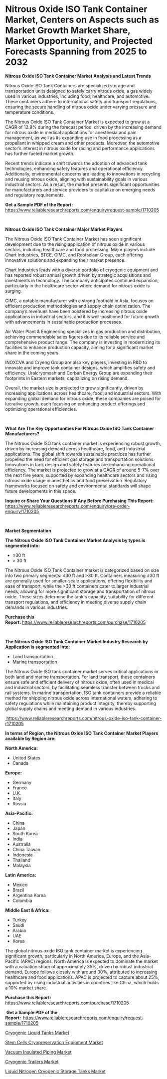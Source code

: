 <p><h1>Nitrous Oxide ISO Tank Container Market, Centers on Aspects such as Market Growth Market Share, Market Opportunity, and Projected Forecasts Spanning from 2025 to 2032</h1></p><p><strong>Nitrous Oxide ISO Tank Container Market Analysis and Latest Trends</strong></p>
<p><p>Nitrous Oxide ISO Tank Containers are specialized storage and transportation units designed to safely carry nitrous oxide, a gas widely used in various industries, including food, healthcare, and automotive. These containers adhere to international safety and transport regulations, ensuring the secure handling of nitrous oxide under varying pressure and temperature conditions. </p><p>The Nitrous Oxide ISO Tank Container Market is expected to grow at a CAGR of 12.9% during the forecast period, driven by the increasing demand for nitrous oxide in medical applications for anesthesia and pain management, as well as its expanding use in food processing as a propellant in whipped cream and other products. Moreover, the automotive sector’s interest in nitrous oxide for racing and performance applications has further fueled market growth. </p><p>Recent trends indicate a shift towards the adoption of advanced tank technologies, enhancing safety features and operational efficiency. Additionally, environmental concerns are leading to innovations in recycling and reusing nitrous oxide, aligning with sustainability goals in various industrial sectors. As a result, the market presents significant opportunities for manufacturers and service providers to capitalize on emerging needs and regulatory requirements.</p></p>
<p><strong>Get a Sample PDF of the Report:&nbsp;</strong> <a href="https://www.reliableresearchreports.com/enquiry/request-sample/1710205?utm_campaign=31&utm_medium=2&utm_source=Github&utm_content=ia&utm_term=10012025&utm_id=nitrous-oxide-iso-tank-container">https://www.reliableresearchreports.com/enquiry/request-sample/1710205</a></p>
<p>&nbsp;</p>
<p><strong>Nitrous Oxide ISO Tank Container Major Market Players</strong></p>
<p><p>The Nitrous Oxide ISO Tank Container Market has seen significant development due to the rising application of nitrous oxide in various sectors, including healthcare and food processing. Major players include Chart Industries, BTCE, CIMC, and Rootselaar Group, each offering innovative solutions and expanding their market presence.</p><p>Chart Industries leads with a diverse portfolio of cryogenic equipment and has reported robust annual growth driven by strategic acquisitions and investments in technology. The company anticipates continued expansion, particularly in the healthcare sector where demand for nitrous oxide is surging.</p><p>CIMC, a notable manufacturer with a strong foothold in Asia, focuses on efficient production methodologies and supply chain optimization. The company’s revenues have been bolstered by increasing nitrous oxide applications in industrial sectors, and it is well-positioned for future growth with advancements in sustainable production processes.</p><p>Air Water Plant & Engineering specializes in gas production and distribution, achieving commendable sales figures due to its reliable service and comprehensive product range. The company is investing in modernizing its facilities to enhance production capacity, aiming for a significant market share in the coming years.</p><p>INOXCVA and Cryeng Group are also key players, investing in R&D to innovate and improve tank container designs, which amplifies safety and efficiency. Uralcryomash and Corban Energy Group are expanding their footprints in Eastern markets, capitalizing on rising demand.</p><p>Overall, the market size is projected to grow significantly, driven by increasing applications across healthcare, food, and industrial sectors. With expanding global demand for nitrous oxide, these companies are poised for lucrative growth, each focusing on enhancing product offerings and optimizing operational efficiencies.</p></p>
<p>&nbsp;</p>
<p><strong>What Are The Key Opportunities For Nitrous Oxide ISO Tank Container Manufacturers?</strong></p>
<p><p>The Nitrous Oxide ISO tank container market is experiencing robust growth, driven by increasing demand across healthcare, food, and industrial applications. The global shift towards sustainable practices has further propelled the need for efficient gas storage and transportation solutions. Innovations in tank design and safety features are enhancing operational efficiency. The market is projected to grow at a CAGR of around 5-7% over the next five years, supported by expanding healthcare sectors and rising nitrous oxide usage in anesthetics and food preservation. Regulatory frameworks focused on safety and environmental standards will shape future developments in this space.</p></p>
<p><strong>Inquire or Share Your Questions If Any Before Purchasing This Report:</strong> <a href="https://www.reliableresearchreports.com/enquiry/pre-order-enquiry/1710205?utm_campaign=31&utm_medium=2&utm_source=Github&utm_content=ia&utm_term=10012025&utm_id=nitrous-oxide-iso-tank-container">https://www.reliableresearchreports.com/enquiry/pre-order-enquiry/1710205</a></p>
<p>&nbsp;</p>
<p><strong>Market Segmentation</strong></p>
<p><strong>The Nitrous Oxide ISO Tank Container Market Analysis by types is segmented into:</strong></p>
<p><ul><li>≤30 ft</li><li>> 30 ft</li></ul></p>
<p><p>The Nitrous Oxide ISO Tank Container market is categorized based on size into two primary segments: ≤30 ft and >30 ft. Containers measuring ≤30 ft are generally used for smaller-scale applications, offering flexibility and ease of transport, while the >30 ft containers cater to larger industrial needs, allowing for more significant storage and transportation of nitrous oxide. These sizes determine the tank's capacity, suitability for different transport regulations, and efficiency in meeting diverse supply chain demands in various industries.</p></p>
<p><strong>Purchase this Report:&nbsp;</strong><a href="https://www.reliableresearchreports.com/purchase/1710205?utm_campaign=31&utm_medium=2&utm_source=Github&utm_content=ia&utm_term=10012025&utm_id=nitrous-oxide-iso-tank-container">https://www.reliableresearchreports.com/purchase/1710205</a></p>
<p>&nbsp;</p>
<p><strong>The Nitrous Oxide ISO Tank Container Market Industry Research by Application is segmented into:</strong></p>
<p><ul><li>Land transportation</li><li>Marine transportation</li></ul></p>
<p><p>The Nitrous Oxide ISO tank container market serves critical applications in both land and marine transportation. For land transport, these containers ensure safe and efficient delivery of nitrous oxide, often used in medical and industrial sectors, by facilitating seamless transfer between trucks and rail systems. In marine transportation, ISO tank containers provide a reliable method for shipping nitrous oxide across international waters, adhering to safety regulations while maintaining product integrity, thereby supporting global supply chains and meeting demand in various industries.</p></p>
<p><a href="https://www.reliableresearchreports.com/nitrous-oxide-iso-tank-container-r1710205?utm_campaign=31&utm_medium=2&utm_source=Github&utm_content=ia&utm_term=10012025&utm_id=nitrous-oxide-iso-tank-container">&nbsp;https://www.reliableresearchreports.com/nitrous-oxide-iso-tank-container-r1710205</a></p>
<p><strong>In terms of Region, the Nitrous Oxide ISO Tank Container Market Players available by Region are:</strong></p>
<p>
    <p> <strong> North America: </strong>
        <ul>
            <li>United States</li>
            <li>Canada</li>
        </ul>
        </p> 
    <p> <strong> Europe: </strong>
        <ul>
            <li>Germany</li>
            <li>France</li>
            <li>U.K.</li>
            <li>Italy</li>
            <li>Russia</li>
        </ul>
        </p> 
    <p> <strong> Asia-Pacific: </strong>
        <ul>
            <li>China</li>
            <li>Japan</li>
            <li>South Korea</li>
            <li>India</li>
            <li>Australia</li>
            <li>China Taiwan</li>
            <li>Indonesia</li>
            <li>Thailand</li>
            <li>Malaysia</li>
        </ul>
        </p> 
    <p> <strong> Latin America: </strong>
        <ul>
            <li>Mexico</li>
            <li>Brazil</li>
            <li>Argentina Korea</li>
            <li>Colombia</li>
        </ul>
        </p> 
    <p> <strong> Middle East & Africa: </strong>
        <ul>
            <li>Turkey</li>
            <li>Saudi</li>
            <li>Arabia</li>
            <li>UAE</li>
            <li>Korea</li>
        </ul>
    </p>
    </p>
<p><p>The global nitrous oxide ISO tank container market is experiencing significant growth, particularly in North America, Europe, and the Asia-Pacific (APAC) regions. North America is expected to dominate the market with a valuation share of approximately 35%, driven by robust industrial demand. Europe follows closely with around 30%, attributed to increasing healthcare and food applications. APAC is projected to capture about 25%, supported by rising industrial activities in countries like China, which holds a 10% market share.</p></p>
<p><strong>Purchase this Report: </strong><a href="https://www.reliableresearchreports.com/purchase/1710205?utm_campaign=31&utm_medium=2&utm_source=Github&utm_content=ia&utm_term=10012025&utm_id=nitrous-oxide-iso-tank-container">https://www.reliableresearchreports.com/purchase/1710205</a></p>
<p>&nbsp;<strong>Get a Sample PDF of the Report:&nbsp;&nbsp;</strong><a href="https://www.reliableresearchreports.com/enquiry/request-sample/1710205?utm_campaign=31&utm_medium=2&utm_source=Github&utm_content=ia&utm_term=10012025&utm_id=nitrous-oxide-iso-tank-container">https://www.reliableresearchreports.com/enquiry/request-sample/1710205</a></p>
<p><strong></strong></p>
<p><p><a href="https://github.com/shondapmbau/Market-Research-Report-List-1/blob/main/cryogenic-liquid-tanks-market.md?utm_campaign=31&utm_medium=2&utm_source=Github&utm_content=ia&utm_term=10012025&utm_id=nitrous-oxide-iso-tank-container">Cryogenic Liquid Tanks Market</a></p><p><a href="https://github.com/juniordelafrance/Market-Research-Report-List-5/blob/main/stem-cells-cryopreservation-equipment-market.md?utm_campaign=31&utm_medium=2&utm_source=Github&utm_content=ia&utm_term=10012025&utm_id=nitrous-oxide-iso-tank-container">Stem Cells Cryopreservation Equipment Market</a></p><p><a href="https://github.com/MonroeBullock54/Market-Research-Report-List-1/blob/main/vacuum-insulated-piping-market.md?utm_campaign=31&utm_medium=2&utm_source=Github&utm_content=ia&utm_term=10012025&utm_id=nitrous-oxide-iso-tank-container">Vacuum Insulated Piping Market</a></p><p><a href="https://github.com/skerretflossie9297/Market-Research-Report-List-1/blob/main/cryogenic-trailers-market.md?utm_campaign=31&utm_medium=2&utm_source=Github&utm_content=ia&utm_term=10012025&utm_id=nitrous-oxide-iso-tank-container">Cryogenic Trailers Market</a></p><p><a href="https://github.com/alberthagorsuch/Market-Research-Report-List-1/blob/main/liquid-nitrogen-cryogenic-storage-tanks-market.md?utm_campaign=31&utm_medium=2&utm_source=Github&utm_content=ia&utm_term=10012025&utm_id=nitrous-oxide-iso-tank-container">Liquid Nitrogen Cryogenic Storage Tanks Market</a></p></p>